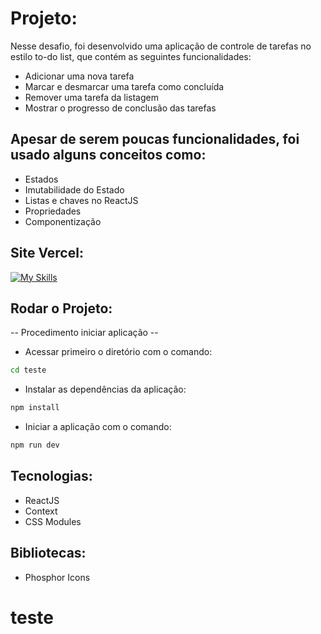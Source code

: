 # Projeto:

Nesse desafio, foi desenvolvido uma aplicação de controle de tarefas no estilo to-do list, que contém as seguintes funcionalidades:

- Adicionar uma nova tarefa
- Marcar e desmarcar uma tarefa como concluída
- Remover uma tarefa da listagem
- Mostrar o progresso de conclusão das tarefas

## Apesar de serem poucas funcionalidades, foi usado alguns conceitos como:

- Estados
- Imutabilidade do Estado
- Listas e chaves no ReactJS
- Propriedades
- Componentização


## Site Vercel:
[![My Skills](https://skillicons.dev/icons?i=vercel)](https://todo-list-gamma-puce.vercel.app) 

## Rodar o Projeto: 

-- Procedimento iniciar aplicação --

-   Acessar primeiro o diretório com o comando:

```bash
cd teste
```
-   Instalar as dependências da aplicação:

```bash
npm install
```

-   Iniciar a aplicação com o comando:

```bash
npm run dev
```
## Tecnologias:
- ReactJS
- Context
- CSS Modules

## Bibliotecas:
- Phosphor Icons
# teste
